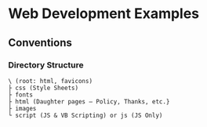 # Web Development Examples

## Conventions


### Directory Structure
```
\ (root: html, favicons)
├ css (Style Sheets)
├ fonts 
├ html (Daughter pages – Policy, Thanks, etc.} 
├ images 
└ script (JS & VB Scripting) or js (JS Only)
```

